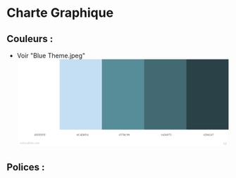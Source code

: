 # Charte Graphique

## Couleurs :
- Voir "Blue Theme.jpeg"
![Blue Theme](Blue_Theme.jpeg) 

## Polices :
